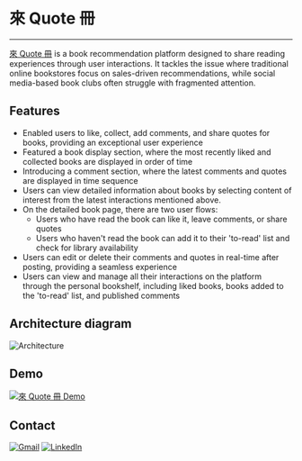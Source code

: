 # 來 Quote 冊
___

[來 Quote 冊](https://zcwu.site) is a book recommendation platform designed to share reading experiences through user interactions. It tackles the issue where traditional online bookstores focus on sales-driven recommendations, while social media-based book clubs often struggle with fragmented attention.

## Features

- Enabled users to like, collect, add comments, and share quotes for books, providing an exceptional user experience
- Featured a book display section, where the most recently liked and collected books are displayed in order of time
- Introducing a comment section, where the latest comments and quotes are displayed in time sequence
- Users can view detailed information about books by selecting content of interest from the latest interactions mentioned above.
- On the detailed book page, there are two user flows:
    - Users who have read the book can like it, leave comments, or share quotes
    - Users who haven't read the book can add it to their 'to-read' list and check for library availability
- Users can edit or delete their comments and quotes in real-time after posting, providing a seamless experience
- Users can view and manage all their interactions on the platform through the personal bookshelf, including liked books, books added to the 'to-read' list, and published comments

## Architecture diagram
![Architecture](https://dy16yxlrc5irl.cloudfront.net/personal_project/comeQuoteBook/comeQuoteBook_architecture+diagram.png)

## Demo
[![來 Quote 冊 Demo](https://dy16yxlrc5irl.cloudfront.net/personal_project/comeQuoteBook/ComeQuoteBook_demo.png)](https://www.youtube.com/watch?v=JIFo0jYvCas)

## Contact
[![Gmail](https://img.shields.io/badge/Gmail-EA4335.svg?style=for-the-badge&logo=Gmail&logoColor=white)](https://sz.c.wu32@gmail.com) [![LinkedIn](https://img.shields.io/badge/LinkedIn-0A66C2.svg?style=for-the-badge&logo=LinkedIn&logoColor=white)](https://Linkedin.com/in/zcwu)

